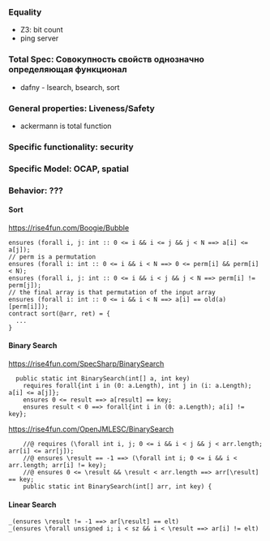 ### Equality
  - Z3: bit count
  - ping server

### Total Spec: Совокупность свойств однозначно определяющая функционал
  - dafny - lsearch, bsearch, sort

### General properties: Liveness/Safety
- ackermann is total function

### Specific functionality: security

### Specific Model: OCAP, spatial

### Behavior: ???

#### Sort
https://rise4fun.com/Boogie/Bubble
```
ensures (forall i, j: int :: 0 <= i && i <= j && j < N ==> a[i] <= a[j]);
// perm is a permutation
ensures (forall i: int :: 0 <= i && i < N ==> 0 <= perm[i] && perm[i] < N);
ensures (forall i, j: int :: 0 <= i && i < j && j < N ==> perm[i] != perm[j]);
// the final array is that permutation of the input array
ensures (forall i: int :: 0 <= i && i < N ==> a[i] == old(a)[perm[i]]);
contract sort(@arr, ret) = {
  ...
}
```

#### Binary Search
https://rise4fun.com/SpecSharp/BinarySearch
```
  public static int BinarySearch(int[] a, int key)
    requires forall{int i in (0: a.Length), int j in (i: a.Length); a[i] <= a[j]};
    ensures 0 <= result ==> a[result] == key;
    ensures result < 0 ==> forall{int i in (0: a.Length); a[i] != key};
```

https://rise4fun.com/OpenJMLESC/BinarySearch
```
    //@ requires (\forall int i, j; 0 <= i && i < j && j < arr.length; arr[i] <= arr[j]);
    //@ ensures \result == -1 ==> (\forall int i; 0 <= i && i < arr.length; arr[i] != key);
    //@ ensures 0 <= \result && \result < arr.length ==> arr[\result] == key;
    public static int BinarySearch(int[] arr, int key) {
```

#### Linear Search

```
_(ensures \result != -1 ==> ar[\result] == elt)
_(ensures \forall unsigned i; i < sz && i < \result ==> ar[i] != elt)
```
